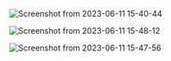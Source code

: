 ![Screenshot from 2023-06-11 15-40-44](https://github.com/Shruti78/across_the_globe/assets/104200088/a5b2ba08-55f7-4e16-8e44-7eb1c2eaaaff)

![Screenshot from 2023-06-11 15-48-12](https://github.com/Shruti78/across_the_globe/assets/104200088/346fc2a7-d005-4a0e-a27d-bff187e6b5e7)

![Screenshot from 2023-06-11 15-47-56](https://github.com/Shruti78/across_the_globe/assets/104200088/9b308f2a-3949-4ac4-a662-2cd4098abe54)
